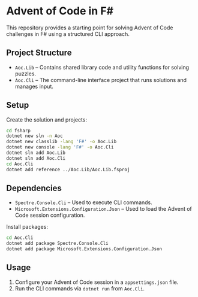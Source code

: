 # Advent of Code in F\#

This repository provides a starting point for solving Advent of Code challenges in F# using a structured CLI approach.

## Project Structure

* `Aoc.Lib` – Contains shared library code and utility functions for solving puzzles.
* `Aoc.Cli` – The command-line interface project that runs solutions and manages input.

## Setup

Create the solution and projects:

```bash
cd fsharp
dotnet new sln -n Aoc
dotnet new classlib -lang 'F#' -o Aoc.Lib
dotnet new console -lang 'F#' -o Aoc.Cli
dotnet sln add Aoc.Lib
dotnet sln add Aoc.Cli
cd Aoc.Cli
dotnet add reference ../Aoc.Lib/Aoc.Lib.fsproj
```

## Dependencies

* `Spectre.Console.Cli` – Used to execute CLI commands.
* `Microsoft.Extensions.Configuration.Json` – Used to load the Advent of Code session configuration.

Install packages:

```bash
cd Aoc.Cli
dotnet add package Spectre.Console.Cli
dotnet add package Microsoft.Extensions.Configuration.Json
```

## Usage

1. Configure your Advent of Code session in a `appsettings.json` file.
2. Run the CLI commands via `dotnet run` from `Aoc.Cli`.
